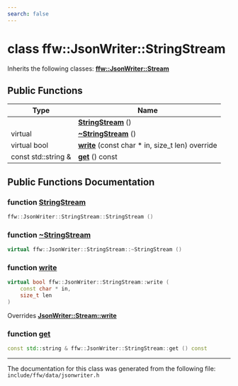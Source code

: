 ```yaml
---
search: false
---
```


# class ffw::JsonWriter::StringStream



Inherits the following classes: **[ffw::JsonWriter::Stream](classffw_1_1_json_writer_1_1_stream.md)**

## Public Functions

|Type|Name|
|-----|-----|
||[**StringStream**](classffw_1_1_json_writer_1_1_string_stream.md#1a67a34ddcf56eaa9570284c92571eeb09) () |
|virtual |[**~StringStream**](classffw_1_1_json_writer_1_1_string_stream.md#1a01a203238e0f5a710d2e0268223ea00f) () |
|virtual bool|[**write**](classffw_1_1_json_writer_1_1_string_stream.md#1a8a030b6c908579df83b493162b601c7f) (const char \* in, size\_t len) override |
|const std::string &|[**get**](classffw_1_1_json_writer_1_1_string_stream.md#1a7262c60a4420b41dd4a3cbe93d6ad1f7) () const |


## Public Functions Documentation

### function <a id="1a67a34ddcf56eaa9570284c92571eeb09" href="#1a67a34ddcf56eaa9570284c92571eeb09">StringStream</a>

```cpp
ffw::JsonWriter::StringStream::StringStream ()
```



### function <a id="1a01a203238e0f5a710d2e0268223ea00f" href="#1a01a203238e0f5a710d2e0268223ea00f">~StringStream</a>

```cpp
virtual ffw::JsonWriter::StringStream::~StringStream ()
```



### function <a id="1a8a030b6c908579df83b493162b601c7f" href="#1a8a030b6c908579df83b493162b601c7f">write</a>

```cpp
virtual bool ffw::JsonWriter::StringStream::write (
    const char * in,
    size_t len
)
```

Overrides **[JsonWriter::Stream::write](classffw_1_1_json_writer_1_1_stream.md#1a75d12a91fa621410c2fec378fe2885e2)**


### function <a id="1a7262c60a4420b41dd4a3cbe93d6ad1f7" href="#1a7262c60a4420b41dd4a3cbe93d6ad1f7">get</a>

```cpp
const std::string & ffw::JsonWriter::StringStream::get () const
```





----------------------------------------
The documentation for this class was generated from the following file: `include/ffw/data/jsonwriter.h`
